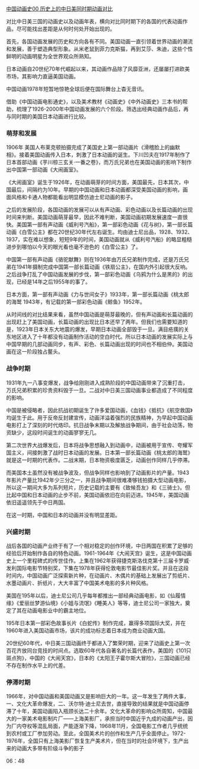 [中国动画史00 历史上的中日美同时期动画对比](https://www.bilibili.com/video/BV1Lt411i7JJ/)

对比中日美三国的动画史以及动画年表，横向对比同时期下的各国的代表动画作品，尽可能找出差距是从何时何处开始出现的。

首先，各国动画发展的历史和方向各有不同。美国动画一直引领着世界动画的潮流和发展，善于塑造典型形象。从米老鼠到菲力克斯猫，再到艾莎、朱迪，这些个性鲜明的动画明星为全世界观众所熟知。

日本动画自20世纪70年代崛起以来，其动画作品除了风靡亚洲，还屡屡打进欧美市场，其影响力直逼美国动画。

中国动画1978年短暂地惊艳全球后便在国际舞台上杳无音讯。

借助《中国动画电影通史》，以及美术教材《动画史》《中外动画史》三本书的帮助，梳理了1926-2000年中国动画发展的六个阶段。筛选出经典动画作品后，再与同时期的美国日本动画进行比较。

### 萌芽和发展

1906年 美国人布莱克顿拍摄完成了美国史上第一部动画片《滑稽脸上的幽默相》。接着美国动画传入日本，刺激了日本动画的诞生。下川凹夫在1917年制作了日本首部动画《芋川椋三玄关·一番之卷》，而万氏兄弟也在美国动画的影响下制作出中国第一部动画《大闹画室》。

《大闹画室》诞生于1926年，在动画萌芽的时间方面，美国最先，日本其次，中国最后，间隔约为10年。早期的中国动画和日本动画都深受美国动画的影响，画面风格和卡通人物都能看出明显模仿迪士尼动画的影子。

之后的发展阶段，各国动画的发展可以从有声动画、彩色动画以及长篇动画的出现时间来判断。美国动画萌芽最早，因此不难判断，美国动画初期发展速度一直很快。美国第一部有声动画《威利号汽船》，第一部彩色动画《花与树》，第一部长篇动画《白雪公主》都在20世纪30年代左右诞生。均由迪士尼出品，1928、1932、1937，实在难以想象，短短9年的时间，美国动画就从《威利号汽船》的略显粗糙进步到哪怕以今天的眼光看也毫不逊色的《白雪公主》了。

中国第一部有声动画《骆驼献舞》则在1936年由万氏兄弟制作完成，还是万氏兄弟在1941年摄制完成中国第一部长篇动画《铁扇公主》，在国内外引起很大反响。之后战争打乱了中国动画发展的步伐，第一部彩色动画《乌鸦为什么是黑的》的出现，已经是14年之后1955年的事了。

日本方面，第一部有声动画《力与世间女子》1933年，第一部长篇动画《桃太郎的海鹫 1943年，有记载的第一部彩色动画《鲸鱼》1952年。

从时间线的对比结果来看，虽然中国动画是萌芽最晚的，但有声动画和长篇动画的出现赶上了美国动画，长篇动画的出现比日本还早了两年。但我们也需要知道的是，1923年日本关东大地震的爆发，早期日本动画全部毁于一旦。满目疮痍的关东地区进入了十年都没有动画制作活动的空白时代。所以日本动画的发展实际上与中国早期的几部动画同步，有声、彩色、长篇动画出现的时间也不相伯仲。美国动画在这一阶段独占鳌头。

### 战争时期

1931年九一八事变爆发，战争给刚刚进入成熟阶段的中国动画带来了沉重打击，万氏兄弟积累的珍贵资料毁于一旦。二战对中日美三国动画事业都造成了不同程度的影响。

中国是被侵略者，因此抗战初期诞生了许多爱国动画，《血钱》《抵抗》《航空救国》均诞生于此。用于反帝反封建宣传，动画洋溢着强烈的民族精神，为早起中国动画电影打上了深刻的时代烙印。抗日战争末期以及解放战争期间，由于社会动荡，物资缺少，这段时间诞生的动画寥寥无几。

第二次世界大战爆发后，日本将战争思想融入到动画中，动画被用于宣传、夸耀军国主义，间接刺激了战时日本动画的发展。日本第一部长篇动画《桃太郎的海鹫》就是这一时期的代表作。二战末期，日本物资极度匮乏，动画创作同样几乎停滞。

而美国本土虽然没有被战争波及，但战争同样也影响到了动画影片的产量。1943年影片产量比1942年少三分之一，并且战争期间很难凑够钱拍摄大型动画电影，所以这一期间大多为系列短片，历史记载的主要有《致候吾友》和《三骑士》。但比起中国和日本动画的止步不前，美国动画依旧在向前迈进。1945年，美国动画依旧遥遥领先于中日两国。

在这一时期，中国和日本的动画并没有明显差距。

### 兴盛时期

战后各国的动画产业终于有了一个相对稳定的创作环境，中日两国在积累了足够的经验后开始制作各自的特色动画。1961-1964年《大闹天宫》诞生，这是中国动画史上一个里程碑式的传世佳作。上集在1962年获得捷克斯洛伐克第十三届卡罗威·发利国际电影节特别奖，下集在1978年获得伦敦电影节最佳影片奖。并且在这段时间内，中国动画广泛探索新片种，在动画片、木偶片的基础上发展出了剪纸片、水墨动画片、折纸片，大大丰富了中国美术电影的多片种风格。

美国在195年以后，迪士尼公司几乎每年都推出一部经典动画电影，如《仙履情缘》《爱丽丝梦游仙境》《小姐与流氓》《睡美人》等等，迪士尼公司一家独大，奠定了其在动画电影业中的霸主地位。

195年日本第一部彩色故事长片《白蛇传》制作完成，赢得多项国际大奖，并在1960年进入美国动画市场，该片的成功标志着日本成为商业动画大国。 

20世纪60年代，中日美三国动画终于都进入了繁荣时期，迎来了动画史上第一次百花齐放同台竞技的时间点。选取60年代各自著名的长篇代表作，美国的《101只斑点狗》，中国的《大闹天宫》，日本的《太阳王子霍尔斯大冒险》，三国动画已经不存在制作水平上的代差。

### 停滞时期

1966年，对中国动画和美国动画又是影响巨大的一年。这一年发生了两件大事，一、文化大革命爆发，二、沃尔特·迪士尼去世，直接导致的结果就是中国动画停滞了十年，美国动画陷入瓶颈长达二十余年。文化大革命的影响众所周知，中国最大的一家美术电影制片厂——上海美影厂，承担当时中国近乎九成的动画产出，因为厂内夺权等混乱局面，产能逐渐下降，1968年11月，全国电影工作者几乎统统到农村或工厂参加劳动。至此，全国美术片的创作和生产几乎全面停止。1972-1976年，全国只有上海美影厂恢复生产美术片，但在当时的社会环境下，生产出来的动画大多带有阶级斗争的影子

06：48
